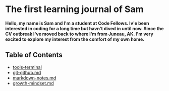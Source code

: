 # The first learning journal of Sam

**Hello, my name is Sam and I'm a student at Code Fellows. Iv'e been interested in coding for a long time but havn't dived in until now. Since the CV outbreak I've moved back to where I'm from Juneau, AK. I'm very excited to explore my interest from the comfort of my own home.**


## Table of Contents
- [tools-terminal](https://github.com/samuelclark907/learning-journal/blob/master/tools-terminal.md)
- [git-github.md](https://github.com/samuelclark907/learning-journal/blob/master/git-github.md)
- [markdown-notes.md](https://github.com/samuelclark907/learning-journal/blob/master/growth-mindset.md)
- [growth-mindset.md](https://github.com/samuelclark907/learning-journal/blob/master/growth-mindset.md)
